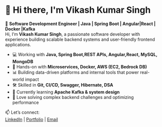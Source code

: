 # 👋 Hi there, I'm Vikash Kumar Singh

🚀 **Software Development Engineer | Java | Spring Boot | Angular|React | Docker |Kafka**  
Hi, I’m **Vikash Kumar Singh**, a passionate software developer with experience building scalable backend systems and user-friendly frontend applications.

- 💻 Working with **Java, Spring Boot,REST APIs, Angular,React, MySQL, MongoDB**
- 🔧 Hands-on with **Microservices, Docker, AWS (EC2, Bedrock DB)**
- 📊 Building data-driven platforms and internal tools that power real-world impact
- 🛠️ Skilled in **Git, CI/CD, Swagger, Hibernate, DSA**
- 🌱 Currently learning **Apache Kafka & system design**
- 🧠 Love solving complex backend challenges and optimizing performance

📫 Let’s connect:  
[LinkedIn](https://www.linkedin.com/in/vikashsingh26/) | [Portfolio](https://csegeek.github.io) | [Email](mailto:mmvvsingh26@gmail.com)

